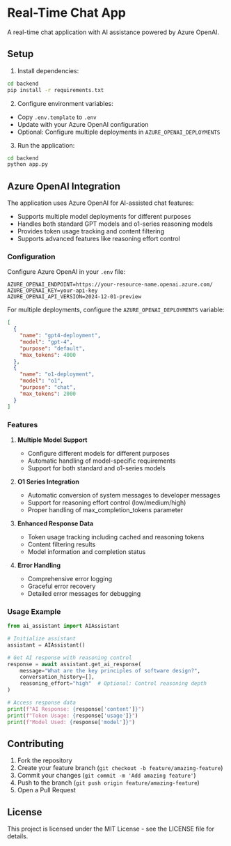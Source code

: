 # Real-Time Chat App

A real-time chat application with AI assistance powered by Azure OpenAI.

## Setup

1. Install dependencies:
```bash
cd backend
pip install -r requirements.txt
```

2. Configure environment variables:
- Copy `.env.template` to `.env`
- Update with your Azure OpenAI configuration
- Optional: Configure multiple deployments in `AZURE_OPENAI_DEPLOYMENTS`

3. Run the application:
```bash
cd backend
python app.py
```

## Azure OpenAI Integration

The application uses Azure OpenAI for AI-assisted chat features:

- Supports multiple model deployments for different purposes
- Handles both standard GPT models and o1-series reasoning models
- Provides token usage tracking and content filtering
- Supports advanced features like reasoning effort control

### Configuration

Configure Azure OpenAI in your `.env` file:

```env
AZURE_OPENAI_ENDPOINT=https://your-resource-name.openai.azure.com/
AZURE_OPENAI_KEY=your-api-key
AZURE_OPENAI_API_VERSION=2024-12-01-preview
```

For multiple deployments, configure the `AZURE_OPENAI_DEPLOYMENTS` variable:

```json
[
  {
    "name": "gpt4-deployment",
    "model": "gpt-4",
    "purpose": "default",
    "max_tokens": 4000
  },
  {
    "name": "o1-deployment", 
    "model": "o1",
    "purpose": "chat",
    "max_tokens": 2000
  }
]
```

### Features

1. **Multiple Model Support**
   - Configure different models for different purposes
   - Automatic handling of model-specific requirements
   - Support for both standard and o1-series models

2. **O1 Series Integration**
   - Automatic conversion of system messages to developer messages
   - Support for reasoning effort control (low/medium/high)
   - Proper handling of max_completion_tokens parameter

3. **Enhanced Response Data**
   - Token usage tracking including cached and reasoning tokens
   - Content filtering results
   - Model information and completion status

4. **Error Handling**
   - Comprehensive error logging
   - Graceful error recovery
   - Detailed error messages for debugging

### Usage Example

```python
from ai_assistant import AIAssistant

# Initialize assistant
assistant = AIAssistant()

# Get AI response with reasoning control
response = await assistant.get_ai_response(
    message="What are the key principles of software design?",
    conversation_history=[],
    reasoning_effort="high"  # Optional: Control reasoning depth
)

# Access response data
print(f"AI Response: {response['content']}")
print(f"Token Usage: {response['usage']}")
print(f"Model Used: {response['model']}")
```

## Contributing

1. Fork the repository
2. Create your feature branch (`git checkout -b feature/amazing-feature`)
3. Commit your changes (`git commit -m 'Add amazing feature'`)
4. Push to the branch (`git push origin feature/amazing-feature`)
5. Open a Pull Request

## License

This project is licensed under the MIT License - see the LICENSE file for details.
